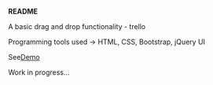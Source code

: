 **README**

A basic drag and drop functionality - trello

Programming tools used -> HTML, CSS, Bootstrap, jQuery UI

See[Demo](http://medev21.github.io/DragAndDropTrelloLike/)

Work in progress...

